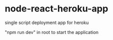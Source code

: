 # node-react-heroku-app
single script deployment app for heroku

"npm run dev" in root to start the application

